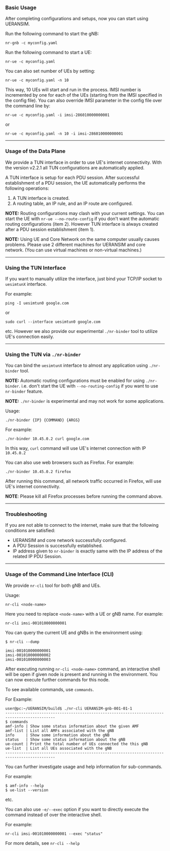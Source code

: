 ### Basic Usage

After completing configurations and setups, now you can start using UERANSIM.

Run the following command to start the gNB:

```
nr-gnb -c myconfig.yaml
```

Run the following command to start a UE:

```
nr-ue -c myconfig.yaml
```

You can also set number of UEs by setting:

```
nr-ue -c myconfig.yaml -n 10
```

This way, 10 UEs will start and run in the process. IMSI number is incremented by one for each of the UEs (starting from the IMSI specified in the config file). You can also override IMSI parameter in the config file over the command line by:

```
nr-ue -c myconfig.yaml -i imsi-286010000000001
```

or

```
nr-ue -c myconfig.yaml -n 10 -i imsi-286010000000001
```

---

### Usage of the Data Plane

We provide a TUN interface in order to use UE's internet connectivity. With the version v2.2.1 all TUN configurations are automatically applied.

A TUN interface is setup for each PDU session. After successful establishment of a PDU session, the UE automatically performs the following operations:

1) A TUN interface is created.
2) A routing table, an IP rule, and an IP route are configured.

**NOTE:** Routing configurations may clash with your current settings. You can start the UE with `nr-ue --no-route-config` if you don't want the automatic routing configurations (item 2). However TUN interface is always created after a PDU session establishment (item 1).

**NOTE:** Using UE and Core Network on the same computer usually causes problems. Please use 2 different machines for UERANSIM and core network. (You can use virtual machines or non-virtual machines.)

---

### Using the TUN Interface

If you want to manually utilize the interface, just bind your TCP/IP socket to `uesimtunX` interface.

For example:

```
ping -I uesimtun0 google.com
```

or


```
sudo curl --interface uesimtun0 google.com
```

etc. However we also provide our experimental `./nr-binder` tool to utilize UE's connection easily.

---

### Using the TUN via `./nr-binder`

You can bind the `uesimtunX` interface to almost any application using `./nr-binder` tool.

**NOTE:** Automatic routing configurations must be enabled for using `./nr-binder`. i.e. don't start the UE with `--no-routing-config` if you want to use `nr-binder` feature.

**NOTE:** `./nr-binder` is experimental and may not work for some applications.

Usage:

```
./nr-binder {IP} {COMMAND} {ARGS}
```

For example:

```
./nr-binder 10.45.0.2 curl google.com
```

In this way, `curl` command will use UE's internet connection with IP `10.45.0.2`

You can also use web browsers such as Firefox. For example:

```
./nr-binder 10.45.0.2 firefox
```

After running this command, all network traffic occurred in Firefox, will use UE's internet connectivity.

**NOTE**: Please kill all Firefox processes before running the command above.

---

### Troubleshooting

If you are not able to connect to the internet, make sure that the following conditions are satisfied:

- UERANSIM and core network successfully configured.
- A PDU Session is successfully established.
- IP address given to `nr-binder` is exactly same with the IP address of the related IP PDU Session.

---

### Usage of the Command Line Interface (CLI)

We provide `nr-cli` tool for both gNB and UEs.

Usage:

```nr-cli <node-name>```

Here you need to replace `<node-name>` with a UE or gNB name. For example:

```
nr-cli imsi-001010000000001
```

You can query the current UE and gNBs in the environment using:

```
$ nr-cli --dump

imsi-001010000000001
imsi-001010000000002
imsi-001010000000003
```

After executing running `nr-cli <node-name>` command, an interactive shell will be open if given node is present and running in the environment. You can now execute further commands for this node.

To see available commands, use `commands`.

For Example:

```
user@pc:~/UERANSIM/build$ ./nr-cli UERANSIM-gnb-001-01-1
--------------------------------------------------------------------------------------------
$ commands
amf-info | Show some status information about the given AMF
amf-list | List all AMFs associated with the gNB
info     | Show some information about the gNB
status   | Show some status information about the gNB
ue-count | Print the total number of UEs connected the this gNB
ue-list  | List all UEs associated with the gNB
--------------------------------------------------------------------------------------------
```

You can further investigate usage and help information for sub-commands.

For example:

```
$ amf-info --help
$ ue-list --version
```

etc.

You can also use `-e/--exec` option if you want to directly execute the command instead of over the interactive shell.

For example:

```
nr-cli imsi-001010000000001 --exec "status"
```

For more details, see `nr-cli --help`